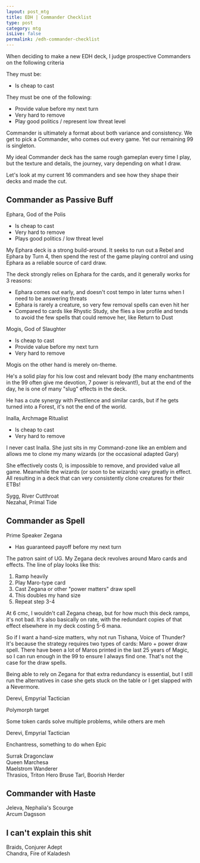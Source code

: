 ```yaml
---
layout: post_mtg
title: EDH | Commander Checklist
type: post
category: mtg
isLive: false
permalink: /edh-commander-checklist
---
```


When deciding to make a new EDH deck, I judge prospective Commanders on the following criteria

They must be:

- Is cheap to cast

They must be one of the following:

- Provide value before my next turn
- Very hard to remove
- Play good politics / represent low threat level

Commander is ultimately a format about both variance and consistency. We get to pick a Commander, who comes out every game. Yet our remaining 99 is singleton.

My ideal Commander deck has the same rough gameplan every time I play, but the texture and details, the journey, vary depending on what I draw.

Let's look at my current 16 commanders and see how they shape their decks and made the cut.

## Commander as Passive Buff

<div class="center">
  <card-image>Ephara, God of the Polis</card-image>
</div>

- Is cheap to cast
- Very hard to remove
- Plays good politics / low threat level

My Ephara deck is a strong build-around. It seeks to run out a Rebel and Ephara by Turn 4, then spend the rest of the game playing control and using Ephara as a reliable source of card draw.

The deck strongly relies on Ephara for the cards, and it generally works for 3 reasons:
- Ephara comes out early, and doesn't cost tempo in later turns when I need to be answering threats
- Ephara is rarely a creature, so very few removal spells can even hit her
- Compared to cards like <card-text>Rhystic Study</card-text>, she flies a low profile and tends to avoid the few spells that could remove her, like <card-text>Return to Dust</card-text>

<div class="center">
  <card-image>Mogis, God of Slaughter</card-image>
</div>

- Is cheap to cast
- Provide value before my next turn
- Very hard to remove

Mogis on the other hand is merely on-theme.

He's a solid play for his low cost and relevant body (the many enchantments in the 99 often give me devotion, 7 power is relevant!), but at the end of the day, he is one of many "slug" effects in the deck.

He has a cute synergy with <card-text>Pestilence</card-text> and similar cards, but if he gets <card-text name="Sond of Dryads">turned into a Forest</card-text>, it's not the end of the world.

<div class="center">
  <card-image>Inalla, Archmage Ritualist</card-image>
</div>

- Is cheap to cast
- Very hard to remove

I never cast Inalla. She just sits in my Command-zone like an emblem and allows me to clone my many wizards (or the occasional <card-text name="Arcane Adaptation">adapted</card-text> <card-text name="Grey Merchant of Asphodel">Gary</card-text>)

She effectively costs 0, is impossible to remove, and provided value all game. Meanwhile the wizards (or <card-text name="Conspiracy">soon to be wizards</card-text>) vary greatly in effect. All resulting in a deck that can very consistently clone creatures for their ETBs!

<div class="center">
  <card-image>Sygg, River Cutthroat</card-image>
</div>

<div class="center">
  <card-image>Nezahal, Primal Tide</card-image>
</div>

## Commander as Spell

<div class="center">
  <card-image>Prime Speaker Zegana</card-image>
</div>

- Has guaranteed payoff before my next turn

The patron saint of UG. My Zegana deck revolves around <card-text>Maro</card-text> cards and effects. The line of play looks like this:

1. Ramp heavily
2. Play <card-text name="Sturmgeist">Maro-type</card-text> card
3. Cast Zegana or <card-text name="Soul's Majesty">other "power matters" draw spell</card-text>
4. This doubles my hand size
5. Repeat step 3-4

At 6 cmc, I wouldn't call Zegana cheap, but for how much this deck ramps, it's not bad. It's also basically on rate, with the redundant copies of that effect elsewhere in my deck costing 5-6 mana.

So if I want a hand-size matters, why not run <card-text>Tishana, Voice of Thunder</card-text>? It's because the strategy requires two types of cards: Maro + power draw spell. There have been a lot of Maros printed in the last 25 years of Magic, so I can run enough in the 99 to ensure I always find one. That's not the case for the draw spells.

Being able to rely on Zegana for that extra redundancy is essential, but I still run the alternatives in case she gets stuck on the table or I get slapped with a <card-text>Nevermore</card-text>.

<div class="center">
  <card-image>Derevi, Empyrial Tactician</card-image>
</div>

Polymorph target

Some token cards solve multiple problems, while others are meh

<div class="center">
  <card-image>Derevi, Empyrial Tactician</card-image>
</div>

Enchantress, something to do when Epic

<div class="center">
  <card-image>Surrak Dragonclaw</card-image>
</div>

<div class="center">
  <card-image>Queen Marchesa</card-image>
</div>

<div class="center">
  <card-image>Maelstrom Wanderer</card-image>
</div>

<div class="center">
  <card-image>Thrasios, Triton Hero</card-image>
  <card-image>Bruse Tarl, Boorish Herder</card-image>
</div>

## Commander with Haste

<div class="center">
  <card-image>Jeleva, Nephalia's Scourge</card-image>
</div>
<div class="center">
  <card-image>Arcum Dagsson</card-image>
</div>

## I can't explain this shit

<div class="center">
  <card-image>Braids, Conjurer Adept</card-image>
</div>
<div class="center">
  <card-image>Chandra, Fire of Kaladesh</card-image>
</div>
